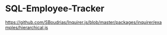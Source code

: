 # SQL-Employee-Tracker

https://github.com/SBoudrias/Inquirer.js/blob/master/packages/inquirer/examples/hierarchical.js
